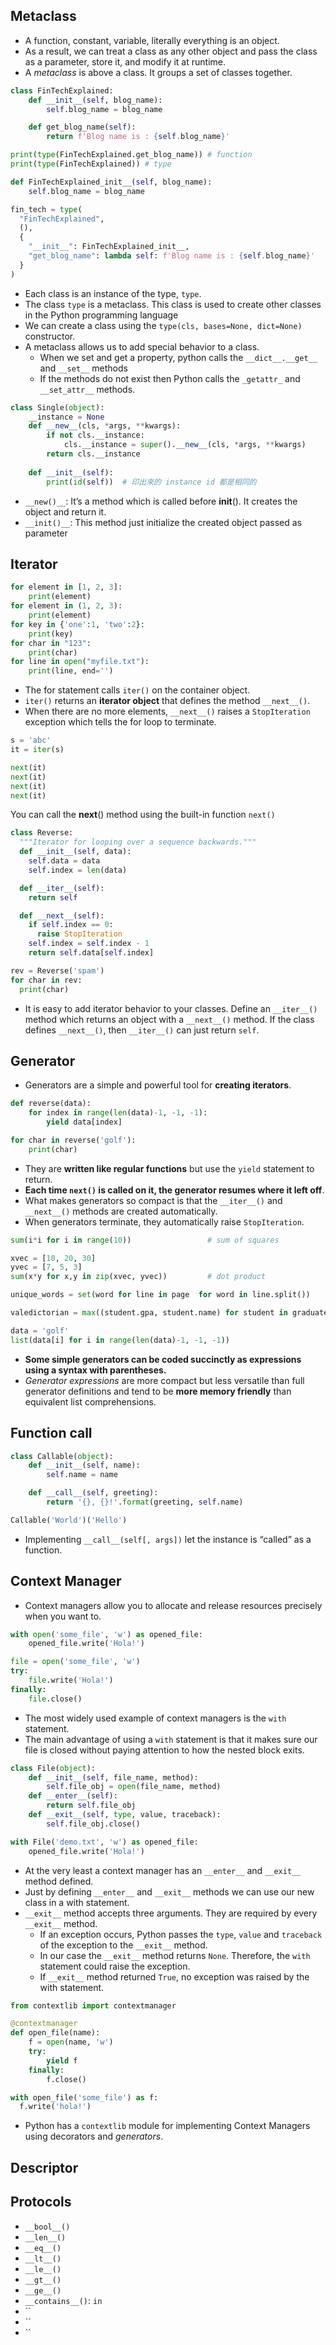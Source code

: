 ## Metaclass
- A function, constant, variable, literally everything is an object.
- As a result, we can treat a class as any other object and pass the class as a parameter, store it, and modify it at runtime.
- A *metaclass* is above a class. It groups a set of classes together. 
```python
class FinTechExplained:
    def __init__(self, blog_name):
        self.blog_name = blog_name

    def get_blog_name(self):
        return f'Blog name is : {self.blog_name}'

print(type(FinTechExplained.get_blog_name)) # function
print(type(FinTechExplained)) # type

def FinTechExplained_init__(self, blog_name):
    self.blog_name = blog_name

fin_tech = type(
  "FinTechExplained",
  (),
  {
    "__init__": FinTechExplained_init__,
    "get_blog_name": lambda self: f'Blog name is : {self.blog_name}'
  }
)
```
- Each class is an instance of the type, `type`.
- The class `type` is a metaclass. This class is used to create other classes in the Python programming language
- We can create a class using the `type(cls, bases=None, dict=None)` constructor.
- A metaclass allows us to add special behavior to a class.
  - When we set and get a property, python calls the `__dict__.__get__` and `__set__` methods
  - If the methods do not exist then Python calls the `_getattr_` and `__set_attr__` methods.
```python
class Single(object):
    __instance = None
    def __new__(cls, *args, **kwargs):
        if not cls.__instance:
            cls.__instance = super().__new__(cls, *args, **kwargs)
        return cls.__instance
 
    def __init__(self):
        print(id(self))  # 印出來的 instance id 都是相同的
```
- `__new()__`: It’s a method which is called before __init__(). It creates the object and return it.
- `__init()__`: This method just initialize the created object passed as parameter

## Iterator
```python
for element in [1, 2, 3]:
    print(element)
for element in (1, 2, 3):
    print(element)
for key in {'one':1, 'two':2}:
    print(key)
for char in "123":
    print(char)
for line in open("myfile.txt"):
    print(line, end='')
```
- The for statement calls `iter()` on the container object.
- `iter()` returns an **iterator object** that defines the method `__next__()`.
- When there are no more elements, `__next__()` raises a `StopIteration` exception which tells the for loop to terminate.
```python
s = 'abc'
it = iter(s)

next(it)
next(it)
next(it)
next(it)
```
You can call the __next__() method using the built-in function `next()`
```python
class Reverse:
  """Iterator for looping over a sequence backwards."""
  def __init__(self, data):
    self.data = data
    self.index = len(data)

  def __iter__(self):
    return self

  def __next__(self):
    if self.index == 0:
      raise StopIteration
    self.index = self.index - 1
    return self.data[self.index]

rev = Reverse('spam')
for char in rev:
  print(char)
```
- It is easy to add iterator behavior to your classes. Define an `__iter__()` method which returns an object with a `__next__()` method. If the class defines `__next__()`, then `__iter__()` can just return `self`.

## Generator
- Generators are a simple and powerful tool for **creating iterators**.
```python
def reverse(data):
    for index in range(len(data)-1, -1, -1):
        yield data[index]

for char in reverse('golf'):
    print(char)
```
- They are **written like regular functions** but use the `yield` statement to return.
- **Each time `next()` is called on it, the generator resumes where it left off**.
- What makes generators so compact is that the `__iter__()` and `__next__()` methods are created automatically.
- When generators terminate, they automatically raise `StopIteration`.
```python
sum(i*i for i in range(10))                 # sum of squares

xvec = [10, 20, 30]
yvec = [7, 5, 3]
sum(x*y for x,y in zip(xvec, yvec))         # dot product

unique_words = set(word for line in page  for word in line.split())

valedictorian = max((student.gpa, student.name) for student in graduates)

data = 'golf'
list(data[i] for i in range(len(data)-1, -1, -1))

```
- **Some simple generators can be coded succinctly as expressions using a syntax with parentheses.**
- *Generator expressions* are more compact but less versatile than full generator definitions and tend to be **more memory friendly** than equivalent list comprehensions.

## Function call
```python
class Callable(object):
    def __init__(self, name):
        self.name = name

    def __call__(self, greeting):
        return '{}, {}!'.format(greeting, self.name)

Callable('World')('Hello')
```
- Implementing `__call__(self[, args])` let the instance is “called” as a function.

## Context Manager
- Context managers allow you to allocate and release resources precisely when you want to.
```python
with open('some_file', 'w') as opened_file:
    opened_file.write('Hola!')
``` 
```python
file = open('some_file', 'w')
try:
    file.write('Hola!')
finally:
    file.close()
```
- The most widely used example of context managers is the `with` statement. 
- The main advantage of using a `with` statement is that it makes sure our file is closed without paying attention to how the nested block exits.
```python
class File(object):
    def __init__(self, file_name, method):
        self.file_obj = open(file_name, method)
    def __enter__(self):
        return self.file_obj
    def __exit__(self, type, value, traceback):
        self.file_obj.close()

with File('demo.txt', 'w') as opened_file:
    opened_file.write('Hola!')
```
- At the very least a context manager has an `__enter__` and `__exit__` method defined.
- Just by defining `__enter__` and `__exit__` methods we can use our new class in a with statement.
- `__exit__` method accepts three arguments. They are required by every `__exit__` method.
  - If an exception occurs, Python passes the `type`, `value` and `traceback` of the exception to the `__exit__` method.
  - In our case the `__exit__` method returns `None`. Therefore, the `with` statement could raise the exception.
  - If `__exit__` method returned `True`, no exception was raised by the with statement.

```python
from contextlib import contextmanager

@contextmanager
def open_file(name):
    f = open(name, 'w')
    try:
        yield f
    finally:
        f.close()

with open_file('some_file') as f:
  f.write('hola!')
```
- Python has a `contextlib` module for implementing Context Managers using decorators and *generators*.

## Descriptor

## Protocols
- `__bool__()`
- `__len__()`
- `__eq__()`
- `__lt__()`
- `__le__()`
- `__gt__()`
- `__ge__()`
- `__contains__()`: `in`
- ``
- ``
- ``
